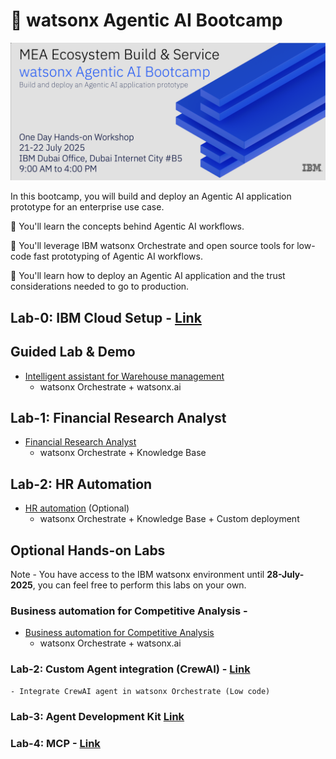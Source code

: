 # 🤖 watsonx Agentic AI Bootcamp

![alt text](./img/banner.png)

In this bootcamp, you will build and deploy an Agentic AI application prototype for an enterprise use case.

🚀 You'll learn the concepts behind Agentic AI workflows.

🚀 You'll leverage IBM watsonx Orchestrate and open source tools for low-code fast prototyping of Agentic AI workflows.

🚀 You'll learn how to deploy an Agentic AI application and the trust considerations needed to go to production.

## Lab-0: IBM Cloud Setup - [Link](./Lab-0:IBM_Cloud_Setup)

## Guided Lab & Demo
- [Intelligent assistant for Warehouse management](./Lab-1:Usecases/intelligent-assistant)
    - watsonx Orchestrate + watsonx.ai

## Lab-1: Financial Research Analyst
- [Financial Research Analyst](./Lab-1:Usecases/banking-financial-research-analyst)
    - watsonx Orchestrate + Knowledge Base

## Lab-2: HR Automation
- [HR automation](./Lab-1:Usecases/ask-hr) (Optional)
    -  watsonx Orchestrate + Knowledge Base + Custom deployment

## Optional Hands-on Labs

Note - You have access to the IBM watsonx environment until **28-July-2025**, you can feel free to perform this labs on your own.

### Business automation for Competitive Analysis -
- [Business automation for Competitive Analysis](./Lab-1:Usecases/business-automation)
    - watsonx Orchestrate + watsonx.ai

### Lab-2: Custom Agent integration (CrewAI) - [Link](./Lab-2:Custom_Agent_Integration)
    - Integrate CrewAI agent in watsonx Orchestrate (Low code)

### Lab-3: Agent Development Kit [Link](./Lab-3:Agent_Development_Kit)

### Lab-4: MCP - [Link](./Lab-4:MCP)

    

